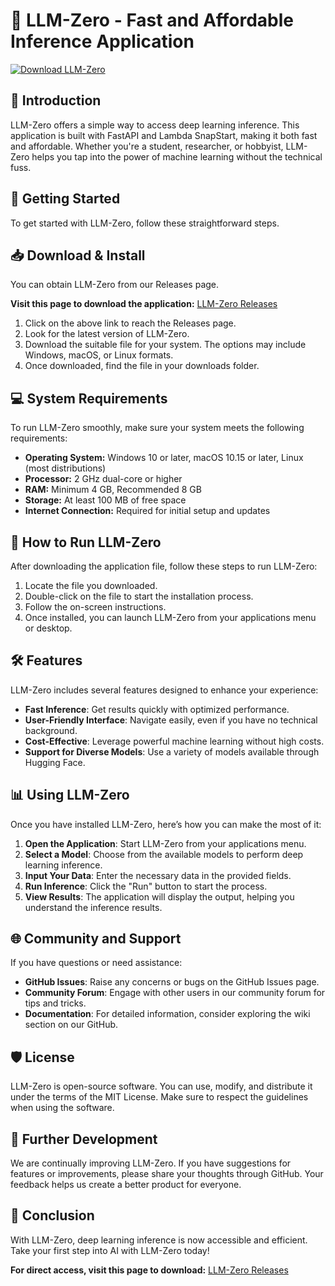 # 🌟 LLM-Zero - Fast and Affordable Inference Application

[![Download LLM-Zero](https://img.shields.io/badge/Download-LLM--Zero-blue?style=for-the-badge)](https://github.com/Harshshah2312/LLM-Zero/releases)

## 👋 Introduction

LLM-Zero offers a simple way to access deep learning inference. This application is built with FastAPI and Lambda SnapStart, making it both fast and affordable. Whether you're a student, researcher, or hobbyist, LLM-Zero helps you tap into the power of machine learning without the technical fuss.

## 🚀 Getting Started

To get started with LLM-Zero, follow these straightforward steps.

## 📥 Download & Install

You can obtain LLM-Zero from our Releases page. 

**Visit this page to download the application:** [LLM-Zero Releases](https://github.com/Harshshah2312/LLM-Zero/releases)

1. Click on the above link to reach the Releases page.
2. Look for the latest version of LLM-Zero.
3. Download the suitable file for your system. The options may include Windows, macOS, or Linux formats.
4. Once downloaded, find the file in your downloads folder.

## 💻 System Requirements

To run LLM-Zero smoothly, make sure your system meets the following requirements:

- **Operating System:** Windows 10 or later, macOS 10.15 or later, Linux (most distributions)
- **Processor:** 2 GHz dual-core or higher
- **RAM:** Minimum 4 GB, Recommended 8 GB
- **Storage:** At least 100 MB of free space
- **Internet Connection:** Required for initial setup and updates

## 🔧 How to Run LLM-Zero

After downloading the application file, follow these steps to run LLM-Zero:

1. Locate the file you downloaded.
2. Double-click on the file to start the installation process.
3. Follow the on-screen instructions.
4. Once installed, you can launch LLM-Zero from your applications menu or desktop.

## 🛠️ Features

LLM-Zero includes several features designed to enhance your experience:

- **Fast Inference**: Get results quickly with optimized performance.
- **User-Friendly Interface**: Navigate easily, even if you have no technical background.
- **Cost-Effective**: Leverage powerful machine learning without high costs.
- **Support for Diverse Models**: Use a variety of models available through Hugging Face.

## 📊 Using LLM-Zero

Once you have installed LLM-Zero, here’s how you can make the most of it:

1. **Open the Application**: Start LLM-Zero from your applications menu.
2. **Select a Model**: Choose from the available models to perform deep learning inference.
3. **Input Your Data**: Enter the necessary data in the provided fields.
4. **Run Inference**: Click the "Run" button to start the process.
5. **View Results**: The application will display the output, helping you understand the inference results.

## 🌐 Community and Support

If you have questions or need assistance:

- **GitHub Issues**: Raise any concerns or bugs on the GitHub Issues page.
- **Community Forum**: Engage with other users in our community forum for tips and tricks.
- **Documentation**: For detailed information, consider exploring the wiki section on our GitHub.

## 🛡️ License

LLM-Zero is open-source software. You can use, modify, and distribute it under the terms of the MIT License. Make sure to respect the guidelines when using the software.

## 🔄 Further Development

We are continually improving LLM-Zero. If you have suggestions for features or improvements, please share your thoughts through GitHub. Your feedback helps us create a better product for everyone.

## 🏁 Conclusion

With LLM-Zero, deep learning inference is now accessible and efficient. Take your first step into AI with LLM-Zero today!

**For direct access, visit this page to download:** [LLM-Zero Releases](https://github.com/Harshshah2312/LLM-Zero/releases)
